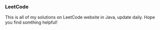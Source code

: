 ### LeetCode

This is all of my solutions on LeetCode website in Java, update daily. Hope you find somthing helpful! 
